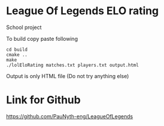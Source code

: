 # League Of Legends ELO rating
  School project
 
  To build copy paste following 
  
    cd build
    cmake ..
    make
    ./lolEloRating matches.txt players.txt output.html

  Output is only HTML file (Do not try anything else)

# Link for Github
  https://github.com/PauNyth-eng/LeagueOfLegends
